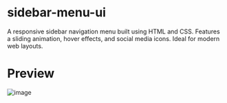 # sidebar-menu-ui
A responsive sidebar navigation menu built using HTML and CSS. Features a sliding animation, hover effects, and social media icons. Ideal for modern web layouts.

# Preview
![image](https://github.com/user-attachments/assets/fa0120c1-3995-4286-bccf-4f7122bc0afe)
